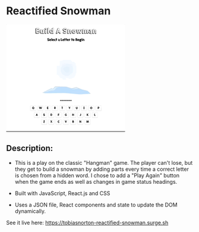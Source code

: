 # Reactified Snowman

<p>
<img src="https://github.com/TobiasNorton/reactified-snowman/blob/master/src/Snowman.gif?raw=true" alt="Build-A-Snowman game"/>
</p>

## Description:

- This is a play on the classic "Hangman" game. The player can't lose, but they get to build a snowman by adding parts every time a correct letter is chosen from a hidden word. I chose to add a "Play Again" button when the game ends as well as changes in game status headings.

- Built with JavaScript, React.js and CSS

- Uses a JSON file, React components and state to update the DOM dynamically.

See it live here: https://tobiasnorton-reactified-snowman.surge.sh
